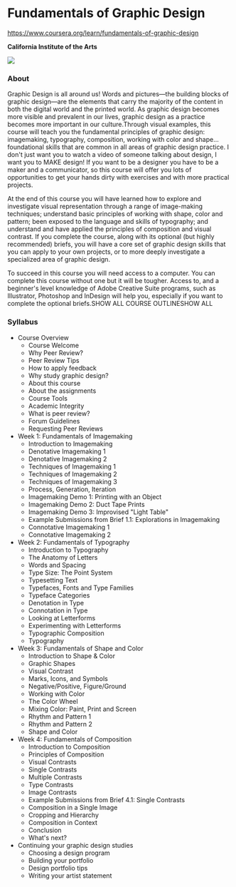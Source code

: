 # Fundamentals of Graphic Design

https://www.coursera.org/learn/fundamentals-of-graphic-design

**California Institute of the Arts**

![](https://d3njjcbhbojbot.cloudfront.net/api/utilities/v1/imageproxy/https://s3.amazonaws.com/coursera-course-photos/dc/1d37b0e47f11e5a403f7dee24cfcd7/01.FUND_1200-x-1200_logo.jpg?auto=format%2Ccompress&dpr=1&w=330&h=330&fit=fill&q=25)

### About
Graphic Design is all around us! Words and pictures—the building blocks of graphic design—are the elements that carry the majority of the content in both the digital world and the printed world. As graphic design becomes more visible and prevalent in our lives, graphic design as a practice becomes more important in our culture.Through visual examples, this course will teach you the fundamental principles of graphic design: imagemaking, typography, composition, working with color and shape... foundational skills that are common in all areas of graphic design practice. I don't just want you to watch a video of someone talking about design, I want you to MAKE design! If you want to be a designer you have to be a maker and a communicator, so this course will offer you lots of opportunities to get your hands dirty with exercises and with more practical projects.

At the end of this course you will have learned how to explore and investigate visual representation through a range of image-making techniques; understand basic principles of working with shape, color and pattern; been exposed to the language and skills of typography; and understand and have applied the principles of composition and visual contrast. If you complete the course, along with its optional (but highly recommended) briefs, you will have a core set of graphic design skills that you can apply to your own projects, or to more deeply investigate a specialized area of graphic design.

To succeed in this course you will need access to a computer. You can complete this course without one but it will be tougher. Access to, and a beginner's level knowledge of Adobe Creative Suite programs, such as Illustrator, Photoshop and InDesign will help you, especially if you want to complete the optional briefs.SHOW ALL COURSE OUTLINESHOW ALL

### Syllabus

- Course Overview
  - Course Welcome
  - Why Peer Review? 
  - Peer Review Tips
  - How to apply feedback 
  - Why study graphic design?
  - About this course
  - About the assignments
  - Course Tools
  - Academic Integrity
  - What is peer review?
  - Forum Guidelines
  - Requesting Peer Reviews
- Week 1: Fundamentals of Imagemaking
  - Introduction to Imagemaking
  - Denotative Imagemaking 1
  - Denotative Imagemaking 2
  - Techniques of Imagemaking 1
  - Techniques of Imagemaking 2
  - Techniques of Imagemaking 3
  - Process, Generation, Iteration
  - Imagemaking Demo 1: Printing with an Object
  - Imagemaking Demo 2: Duct Tape Prints
  - Imagemaking Demo 3: Improvised "Light Table"
  - Example Submissions from Brief 1.1: Explorations in Imagemaking
  - Connotative Imagemaking 1
  - Connotative Imagemaking 2
- Week 2: Fundamentals of Typography
  - Introduction to Typography
  - The Anatomy of Letters
  - Words and Spacing
  - Type Size: The Point System
  - Typesetting Text
  - Typefaces, Fonts and Type Families
  - Typeface Categories
  - Denotation in Type
  - Connotation in Type
  - Looking at Letterforms
  - Experimenting with Letterforms
  - Typographic Composition
  - Typography
- Week 3: Fundamentals of Shape and Color
  - Introduction to Shape &amp; Color
  - Graphic Shapes
  - Visual Contrast
  - Marks, Icons, and Symbols
  - Negative/Positive, Figure/Ground
  - Working with Color
  - The Color Wheel
  - Mixing Color: Paint, Print and Screen
  - Rhythm and Pattern 1
  - Rhythm and Pattern 2
  - Shape and Color
- Week 4: Fundamentals of Composition
  - Introduction to Composition
  - Principles of Composition
  - Visual Contrasts
  - Single Contrasts
  - Multiple Contrasts
  - Type Contrasts
  - Image Contrasts
  - Example Submissions from Brief 4.1: Single Contrasts
  - Composition in a Single Image
  - Cropping and Hierarchy
  - Composition in Context
  - Conclusion
  - What's next?
- Continuing your graphic design studies
  - Choosing a design program
  - Building your portfolio
  - Design portfolio tips
  - Writing your artist statement
